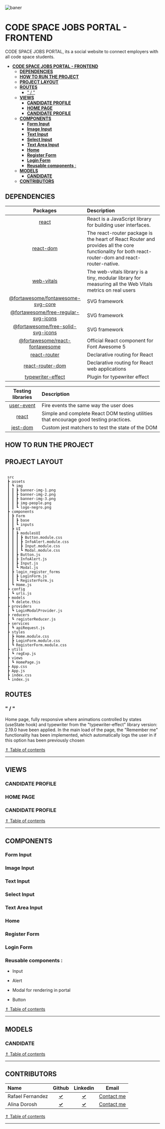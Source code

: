 ![baner](<https://github.com/GhostDevs3/cs11_frontend/blob/develop/banner%20(1).png>)

# **CODE SPACE JOBS PORTAL - FRONTEND**

CODE SPACE JOBS PORTAL, its a social website to connect employers with all code space students.

- [**CODE SPACE JOBS PORTAL - FRONTEND**](#code-space-jobs-portal---frontend)
  - [**DEPENDENCIES**](#dependencies)
  - [**HOW TO RUN THE PROJECT**](#how-to-run-the-project)
  - [**PROJECT LAYOUT**](#project-layout)
  - [**ROUTES**](#routes)
    - [" / "](#--)
  - [**VIEWS**](#views)
    - [**CANDIDATE PROFILE**](#candidate-profile)
    - [**HOME PAGE**](#home-page)
    - [**CANDIDATE PROFILE**](#candidate-profile-1)
  - [**COMPONENTS**](#components)
    - [**Form Input**](#form-input)
    - [**Image Input**](#image-input)
    - [**Text Input**](#text-input)
    - [**Select Input**](#select-input)
    - [**Text Area Input**](#text-area-input)
    - [**Home**](#home)
    - [**Register Form**](#register-form)
    - [**Login Form**](#login-form)
    - [**Reusable components** :](#reusable-components-)
  - [**MODELS**](#models)
    - [**CANDIDATE**](#candidate)
  - [**CONTRIBUTORS**](#contributors)

## **DEPENDENCIES**

|                                                 Packages                                                 | Description                                                                                                                                      |
| :------------------------------------------------------------------------------------------------------: | :----------------------------------------------------------------------------------------------------------------------------------------------- |
|                               [react](https://www.npmjs.com/package/react)                               | React is a JavaScript library for building user interfaces.                                                                                      |
|                         [react-dom](https://www.npmjs.com/package/react-router)                          | The react-router package is the heart of React Router and provides all the core functionality for both react-router-dom and react-router-native. |
|                          [web-vitals](https://www.npmjs.com/package/web-vitals)                          | The web-vitals library is a tiny, modular library for measuring all the Web Vitals metrics on real users                                         |
|   [@fortawesome/fontawesome-svg-core](https://www.npmjs.com/package/@fortawesome/fontawesome-svg-core)   | SVG framework                                                                                                                                    |
| [@fortawesome/free-regular-svg-icons](https://www.npmjs.com/package/@fortawesome/free-regular-svg-icons) | SVG framework                                                                                                                                    |
|   [@fortawesome/free-solid-svg-icons](https://www.npmjs.com/package/@fortawesome/free-solid-svg-icons)   | SVG framework                                                                                                                                    |
|      [@fortawesome/react-fontawesome](https://www.npmjs.com/package/@fortawesome/react-fontawesome)      | Official React component for Font Awesome 5                                                                                                      |
|                        [react-router](https://www.npmjs.com/package/react-router)                        | Declarative routing for React                                                                                                                    |
|                    [react-router-dom](https://www.npmjs.com/package/react-router-dom)                    | Declarative routing for React web applications                                                                                                   |
|                   [typewriter-effect](https://www.npmjs.com/package/typewriter-effect)                   | Plugin for typewriter effect                                                                                                                     |

|                            Testing libraries                            | Description                                                                            |
| :---------------------------------------------------------------------: | :------------------------------------------------------------------------------------- |
| [user-event](https://www.npmjs.com/package/@testing-library/user-event) | Fire events the same way the user does                                                 |
|      [react](https://www.npmjs.com/package/@testing-library/react)      | Simple and complete React DOM testing utilities that encourage good testing practices. |
|   [jest-dom](https://www.npmjs.com/package/@testing-library/jest-dom)   | Custom jest matchers to test the state of the DOM                                      |

## **HOW TO RUN THE PROJECT**

## **PROJECT LAYOUT**

```shell

 src
 ┣ assets
 ┃ ┗ img
 ┃ ┃ ┣ banner-img-1.png
 ┃ ┃ ┣ banner-img-2.png
 ┃ ┃ ┣ banner-img-3.png
 ┃ ┃ ┣ img-people.png
 ┃ ┃ ┗ logo-negro.png
 ┣ components
 ┃ ┣ Form
 ┃ ┃ ┣ base
 ┃ ┃ ┗ inputs
 ┃ ┣ UI
 ┃ ┃ ┣ modulesUI
 ┃ ┃ ┃ ┣ Button.module.css
 ┃ ┃ ┃ ┣ InfoAlert.module.css
 ┃ ┃ ┃ ┣ Input.module.css
 ┃ ┃ ┃ ┗ Modal.module.css
 ┃ ┃ ┣ Button.js
 ┃ ┃ ┣ InfoAlert.js
 ┃ ┃ ┣ Input.js
 ┃ ┃ ┗ Modal.js
 ┃ ┣ login_register_forms
 ┃ ┃ ┣ LoginForm.js
 ┃ ┃ ┗ RegisterForm.js
 ┃ ┗ Home.js
 ┣ config
 ┃ ┗ urls.js
 ┣ models
 ┃ ┗ delete.this
 ┣ providers
 ┃ ┗ LoginModalProvider.js
 ┣ reducers
 ┃ ┗ registerReducer.js
 ┣ services
 ┃ ┗ apiRequest.js
 ┣ styles
 ┃ ┣ Home.module.css
 ┃ ┣ LoginForm.module.css
 ┃ ┗ RegisterForm.module.css
 ┣ utils
 ┃ ┗ regExp.js
 ┣ views
 ┃ ┗ HomePage.js
 ┣ App.css
 ┣ App.js
 ┣ index.css
 ┗ index.js
```

## **ROUTES**

### " / "

Home page, fully responsive where animations controlled by states (useState hook) and typewriter from the "typewriter-effect" library version: 2.19.0 have been applied. In the main load of the page, the "Remember me" functionality has been implemented, which automatically logs the user in if this option has been previously chosen

<a href="#code-space-jobs-portal---frontend"><span> &uArr; Table of contents</span></a>

---

## **VIEWS**

### **CANDIDATE PROFILE**

### **HOME PAGE**

### **CANDIDATE PROFILE**

<a href="#code-space-jobs-portal---frontend"><span> &uArr; Table of contents</span></a>

---

## **COMPONENTS**

### **Form Input**

### **Image Input**

### **Text Input**

### **Select Input**

### **Text Area Input**

### **Home**

### **Register Form**

### **Login Form**

### **Reusable components** :

- Input

- Alert

- Modal for rendering in portal

- Button

<a href="#code-space-jobs-portal---frontend"><span> &uArr; Table of contents</span></a>

---

## **MODELS**

### **CANDIDATE**

<a href="#code-space-jobs-portal---frontend"><span> &uArr; Table of contents</span></a>

---

## **CONTRIBUTORS**

| Name             |                      Github                       |                         Linkedin                         |                    Email                    |
| :--------------- | :-----------------------------------------------: | :------------------------------------------------------: | :-----------------------------------------: |
| Rafael Fernandez |    [**&check;**](https://github.com/iRaphiki)     |   [**&check;**](https://www.linkedin.com/in/rafa-fr/)    |  [Contact me](mailto:imraphiki@gmail.com)   |
| Alina Dorosh     | [**&check;**](https://github.com/AlinaDorosh-dev) | [**&check;**](https://www.linkedin.com/in/alina-dorosh/) | [Contact me](mailto:alina.dorosh@gmail.com) |

<a href="#code-space-jobs-portal---frontend"><span> &uArr; Table of contents</span></a>

---

